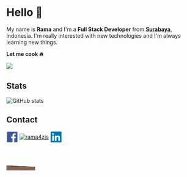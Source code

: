 # Hello 👋

My name is **Rama** and I'm a **Full Stack Developer** from **[Surabaya](https://en.wikipedia.org/wiki/Surabaya)**, Indonesia.
I'm really interested with new technologies and I'm always learning new things.

**Let me cook 🔥**

![](https://komarev.com/ghpvc/?username=rama4zis&style=flat-square)
 

## Stats

<p align="center">

![GitHub stats](https://github-readme-stats.vercel.app/api?username=rama4zis&show_icons=true&theme=dark)

</p>

## Contact

<p align="center">

<a href="https://fb.com/rama4zis" target="blank"><img align="center" src="https://raw.githubusercontent.com/devicons/devicon/master/icons/facebook/facebook-original.svg" alt="rama4zis" height="30" /></a>
<a href="https://instagram.com/rama4zis" target="blank"><img align="center" src="https://upload.wikimedia.org/wikipedia/commons/thumb/e/e7/Instagram_logo_2016.svg/2048px-Instagram_logo_2016.svg.png" alt="rama4zis" height="30" /></a>
<a href="https://linkedin.com/in/rama-aditya-457508154" target="blank"><img align="center" src="https://raw.githubusercontent.com/devicons/devicon/master/icons/linkedin/linkedin-original.svg" alt="rama4zis" height="30" /></a>

</p>

<img src="https://raw.githubusercontent.com/rama4zis/rama4zis/main/Qiqi.gif" alt="Qiqi" width="75"/>
